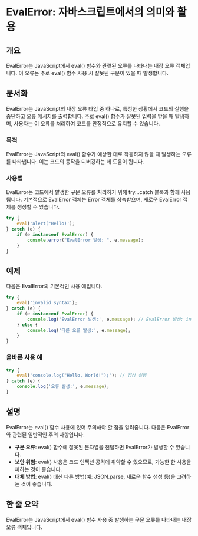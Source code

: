 <!--
Meta Description: # EvalError: 자바스크립트에서의 의미와 활용 ## 개요 EvalError는 JavaScript에서 eval() 함수와 관련된 오류를 나타내는 내장 오류 객체입니다. 이 오류는 주로 eval() 함수 사용 시 잘못된 구문이 있을 때 발생합니다. ## 문서화 Ev...
Meta Keywords: eval, evalerror, evalerror는, 오류를, console
-->

# EvalError: 자바스크립트에서의 의미와 활용

## 개요
EvalError는 JavaScript에서 eval() 함수와 관련된 오류를 나타내는 내장 오류 객체입니다. 이 오류는 주로 eval() 함수 사용 시 잘못된 구문이 있을 때 발생합니다.

## 문서화
EvalError는 JavaScript의 내장 오류 타입 중 하나로, 특정한 상황에서 코드의 실행을 중단하고 오류 메시지를 출력합니다. 주로 eval() 함수가 잘못된 입력을 받을 때 발생하며, 사용자는 이 오류를 처리하여 코드를 안정적으로 유지할 수 있습니다.

### 목적
EvalError는 JavaScript의 eval() 함수가 예상한 대로 작동하지 않을 때 발생하는 오류를 나타냅니다. 이는 코드의 동작을 디버깅하는 데 도움이 됩니다.

### 사용법
EvalError는 코드에서 발생한 구문 오류를 처리하기 위해 try...catch 블록과 함께 사용됩니다. 기본적으로 EvalError 객체는 Error 객체를 상속받으며, 새로운 EvalError 객체를 생성할 수 있습니다.

```javascript
try {
    eval('alert("Hello)');
} catch (e) {
    if (e instanceof EvalError) {
        console.error("EvalError 발생: ", e.message);
    }
}
```

## 예제
다음은 EvalError의 기본적인 사용 예입니다.

```javascript
try {
    eval('invalid syntax');
} catch (e) {
    if (e instanceof EvalError) {
        console.log('EvalError 발생:', e.message); // EvalError 발생: invalid syntax
    } else {
        console.log('다른 오류 발생:', e.message);
    }
}
```

### 올바른 사용 예
```javascript
try {
    eval('console.log("Hello, World!");'); // 정상 실행
} catch (e) {
    console.log('오류 발생:', e.message);
}
```

## 설명
EvalError는 eval() 함수 사용에 있어 주의해야 할 점을 알려줍니다. 다음은 EvalError와 관련된 일반적인 주의 사항입니다.

- **구문 오류**: eval() 함수에 잘못된 문자열을 전달하면 EvalError가 발생할 수 있습니다.
- **보안 위험**: eval() 사용은 코드 인젝션 공격에 취약할 수 있으므로, 가능한 한 사용을 피하는 것이 좋습니다.
- **대체 방법**: eval() 대신 다른 방법(예: JSON.parse, 새로운 함수 생성 등)을 고려하는 것이 좋습니다.

## 한 줄 요약
EvalError는 JavaScript에서 eval() 함수 사용 중 발생하는 구문 오류를 나타내는 내장 오류 객체입니다.